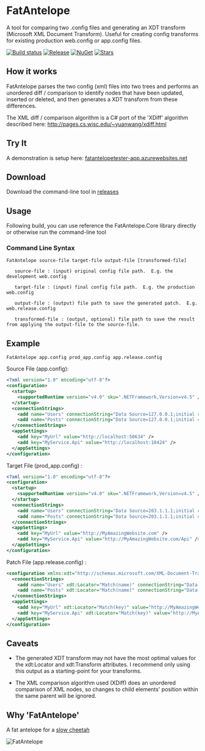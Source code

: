 # FatAntelope

A tool for comparing two .config files and generating an XDT transform (Microsoft XML Document Transform).
Useful for creating config transforms for existing production web.config or app.config files.

[![Build status](https://ci.appveyor.com/api/projects/status/iii1m7n3cdq3v5xm?svg=true)](https://ci.appveyor.com/project/CameronWills/fatantelope)
[![Release](https://img.shields.io/github/release/CameronWills/fatantelope.svg)](https://github.com/CameronWills/FatAntelope/releases/latest)
[![NuGet](https://buildstats.info/nuget/fatantelope)](https://www.nuget.org/packages/FatAntelope/)
[![Stars](https://img.shields.io/github/stars/CameronWills/fatantelope.svg)](https://github.com/CameronWills/FatAntelope/stargazers)

## How it works

FatAntelope parses the two config (xml) files into two trees and performs an unordered diff / comparison to identify nodes 
that have been updated, inserted or deleted, and then generates a XDT transform from these differences.

The XML diff / comparison algorithm is a C# port of the 'XDiff' algorithm described here: 
http://pages.cs.wisc.edu/~yuanwang/xdiff.html

## Try It
A demonstration is setup here: [fatantelopetester-app.azurewebsites.net](https://fatantelopetester-app.azurewebsites.net/)

## Download

Download the command-line tool in [releases](https://github.com/CameronWills/FatAntelope/releases)

## Usage

Following build, you can use reference the FatAntelope.Core library directly or otherwise run the command-line tool

### Command Line Syntax

```
FatAntelope source-file target-file output-file [transformed-file]

   source-file : (input) original config file path.  E.g. the development web.config

   target-file : (input) final config file path.  E.g. the production web.config

   output-file : (output) file path to save the generated patch.  E.g. web.release.config

   transformed-file : (output, optional) file path to save the result from applying the output-file to the source-file.
```

## Example

`FatAntelope app.config prod_app.config app.release.config`

Source File (app.config):

```xml
<?xml version="1.0" encoding="utf-8"?>
<configuration>
  <startup>
    <supportedRuntime version="v4.0" sku=".NETFramework,Version=v4.5" />
  </startup>
  <connectionStrings>
    <add name="Users" connectionString="Data Source=127.0.0.1;initial catalog=UserDB;user id=myUser;password=myPassword" providerName="System.Data.EntityClient" />
    <add name="Posts" connectionString="Data Source=127.0.0.1;initial catalog=PostDB;user id=myUser;password=myPassword" providerName="System.Data.EntityClient" />
  </connectionStrings>
  <appSettings>
    <add key="MyUrl" value="http://localhost:50634" />
    <add key="MyService.Api" value="http://localhost:10424" />
  </appSettings>
</configuration>
```

Target File (prod_app.config) :

```xml
<?xml version="1.0" encoding="utf-8"?>
<configuration>
  <startup>
    <supportedRuntime version="v4.0" sku=".NETFramework,Version=v4.5" />
  </startup>
  <connectionStrings>
    <add name="Users" connectionString="Data Source=203.1.1.1;initial catalog=UserDB;user id=myUser;password=myPassword" providerName="System.Data.EntityClient" />
    <add name="Posts" connectionString="Data Source=203.1.1.1;initial catalog=PostDB;user id=myUser;password=myPassword" providerName="System.Data.EntityClient" />
  </connectionStrings>
  <appSettings>
    <add key="MyUrl" value="http://MyAmazingWebsite.com" />
    <add key="MyService.Api" value="http://MyAmazingWebsite.com/Api" />
  </appSettings>
</configuration>
```

Patch File (app.release.config) :

```xml
<configuration xmlns:xdt="http://schemas.microsoft.com/XML-Document-Transform">
  <connectionStrings>
    <add name="Users" xdt:Locator="Match(name)" connectionString="Data Source=203.1.1.1;initial catalog=UserDB;user id=myUser;password=myPassword" xdt:Transform="SetAttributes(connectionString)" />
    <add name="Posts" xdt:Locator="Match(name)" connectionString="Data Source=203.1.1.1;initial catalog=PostDB;user id=myUser;password=myPassword" xdt:Transform="SetAttributes(connectionString)" />
  </connectionStrings>
  <appSettings>
    <add key="MyUrl" xdt:Locator="Match(key)" value="http://MyAmazingWebsite.com" xdt:Transform="SetAttributes(value)" />
    <add key="MyService.Api" xdt:Locator="Match(key)" value="http://MyAmazingWebsite.com/Api" xdt:Transform="SetAttributes(value)" />
  </appSettings>
</configuration>
```

## Caveats

- The generated XDT transform may not have the most optimal values for the xdt:Locator and xdt:Transform attributes. I recommend only using this output as a starting-point for your transforms.

- The XML comparison algorithm used (XDiff) does an unordered comparison of XML nodes, so changes to child elements' position within the same parent will be ignored.

## Why 'FatAntelope'

A fat antelope for a [slow cheetah](https://github.com/microsoft/slow-cheetah)

![FatAntelope](banner.jpg)
